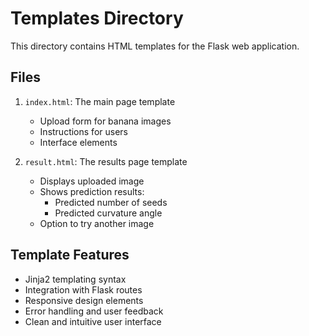 # Templates Directory

This directory contains HTML templates for the Flask web application.

## Files

1. `index.html`: The main page template

   - Upload form for banana images
   - Instructions for users
   - Interface elements

2. `result.html`: The results page template
   - Displays uploaded image
   - Shows prediction results:
     - Predicted number of seeds
     - Predicted curvature angle
   - Option to try another image

## Template Features

- Jinja2 templating syntax
- Integration with Flask routes
- Responsive design elements
- Error handling and user feedback
- Clean and intuitive user interface

